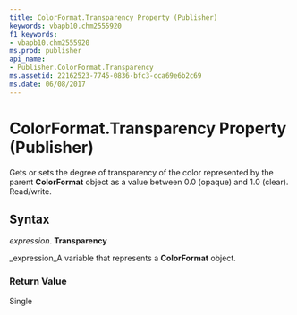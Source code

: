 ```yaml
---
title: ColorFormat.Transparency Property (Publisher)
keywords: vbapb10.chm2555920
f1_keywords:
- vbapb10.chm2555920
ms.prod: publisher
api_name:
- Publisher.ColorFormat.Transparency
ms.assetid: 22162523-7745-0836-bfc3-cca69e6b2c69
ms.date: 06/08/2017
---
```



# ColorFormat.Transparency Property (Publisher)

Gets or sets the degree of transparency of the color represented by the parent  **ColorFormat** object as a value between 0.0 (opaque) and 1.0 (clear). Read/write.


## Syntax

 _expression_. **Transparency**

 _expression_A variable that represents a  **ColorFormat** object.


### Return Value

Single


